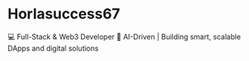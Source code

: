 # Horlasuccess67
💻 Full-Stack &amp; Web3 Developer   🤖 AI-Driven | Building smart, scalable DApps and digital solutions  
